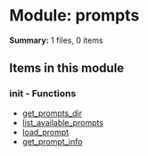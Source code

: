 # Module: prompts

**Summary:** 1 files, 0 items

## Items in this module

### __init__ - Functions
- [get_prompts_dir](__init___items.md#get_prompts_dir)
- [list_available_prompts](__init___items.md#list_available_prompts)
- [load_prompt](__init___items.md#load_prompt)
- [get_prompt_info](__init___items.md#get_prompt_info)


